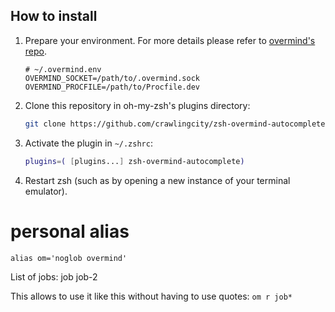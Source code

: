 How to install
--------------
1. Prepare your environment. For more details please refer to [overmind's repo](https://github.com/DarthSim/overmind).

    ```
    # ~/.overmind.env
    OVERMIND_SOCKET=/path/to/.overmind.sock
    OVERMIND_PROCFILE=/path/to/Procfile.dev
    ```
2. Clone this repository in oh-my-zsh's plugins directory:

    ```zsh
    git clone https://github.com/crawlingcity/zsh-overmind-autocomplete.git ${ZSH_CUSTOM:-~/.oh-my-zsh/custom}/plugins/zsh-overmind-autocomplete
    ```

3. Activate the plugin in `~/.zshrc`:

    ```zsh
    plugins=( [plugins...] zsh-overmind-autocomplete)
    ```

4. Restart zsh (such as by opening a new instance of your terminal emulator).

# personal alias
`alias om='noglob overmind'`

List of jobs:
job
job-2

This allows to use it like this without having to use quotes:
`om r job*`
